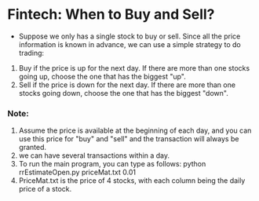 # Fintech: When to Buy and Sell?
* Suppose we only has a single stock to buy or sell. Since all the price information is known in advance, we can use a simple strategy to do trading:
1. Buy if the price is up for the next day. If there are more than one stocks going up, choose the one that has the biggest "up".
2. Sell if the price is down for the next day. If there are more than one stocks going down, choose the one that has the biggest "down".

### Note:
1. Assume the price is available at the beginning of each day, and you can use this price for "buy" and "sell" and the transaction will always be granted.
2. we can have several transactions within a day.
3. To run the main program, you can type as follows: python rrEstimateOpen.py priceMat.txt 0.01
4. PriceMat.txt is the price of 4 stocks, with each column being the daily price of a stock.
